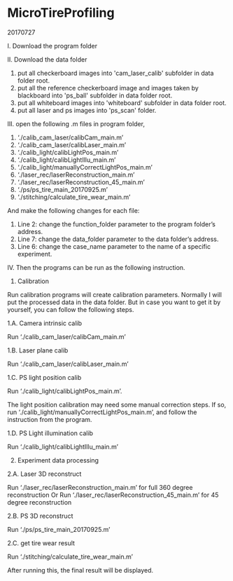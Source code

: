 # MicroTireProfiling
20170727

I. Download the program folder

II. Download the data folder

1. put all checkerboard images into 'cam_laser_calib' subfolder in data folder root.
2. put all the reference checkerboard image and images taken by blackboard into 'ps_ball' subfolder in data folder root.
3. put all whiteboard images into 'whiteboard' subfolder in data folder root.
4. put all laser and ps images into 'ps_scan' folder.

III. open the following .m files in program folder, 

1.	‘./calib_cam_laser/calibCam_main.m’
2.	‘./calib_cam_laser/calibLaser_main.m’
3.	‘./calib_light/calibLightPos_main.m’
4.	‘./calib_light/calibLightIllu_main.m’
5.	‘./calib_light/manuallyCorrectLightPos_main.m’
6.	‘./laser_rec/laserReconstruction_main.m’
7.	‘./laser_rec/laserReconstruction_45_main.m’
8.	‘./ps/ps_tire_main_20170925.m’
9.	‘./stitching/calculate_tire_wear_main.m’

And make the following changes for each file:

1.	Line 2: change the function_folder parameter to the program folder’s address.
2.	Line 7: change the data_folder parameter to the data folder’s address.
3.	Line 6: change the case_name parameter to the name of a specific experiment.

IV. Then the programs can be run as the following instruction.

1. Calibration

Run calibration programs will create calibration parameters. Normally I will put the processed data in the data folder. But in case you want to get it by yourself, you can follow the following steps.

1.A. Camera intrinsic calib

Run ‘./calib_cam_laser/calibCam_main.m’

1.B. Laser plane calib

Run ‘./calib_cam_laser/calibLaser_main.m’

1.C. PS light position calib

Run ‘./calib_light/calibLightPos_main.m’.

The light position calibration may need some manual correction steps. If so, run ‘./calib_light/manuallyCorrectLightPos_main.m’, and follow the instruction from the program.

1.D. PS Light illumination calib

Run ‘./calib_light/calibLightIllu_main.m’

2. Experiment data processing

2.A. Laser 3D reconstruct

Run ‘./laser_rec/laserReconstruction_main.m’ for full 360 degree reconstruction
Or Run ‘./laser_rec/laserReconstruction_45_main.m’ for 45 degree reconstruction

2.B. PS 3D reconstruct

Run  ‘./ps/ps_tire_main_20170925.m’

2.C. get tire wear result

Run ‘./stitching/calculate_tire_wear_main.m’

After running this, the final result will be displayed.

